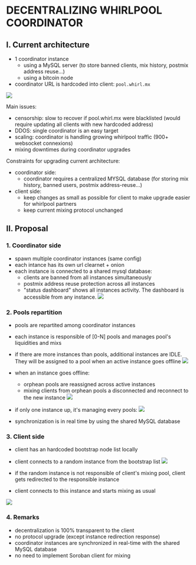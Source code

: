 # DECENTRALIZING WHIRLPOOL COORDINATOR


## I. Current architecture
- 1 coordinator instance
    * using a MySQL server (to store banned clients, mix history, postmix address reuse...)
    * using a bitcoin node
- coordinator URL is hardcoded into client: `pool.whirl.mx`

![](charts/current-architecture.png)


Main issues:
- censorship: slow to recover if pool.whirl.mx were blacklisted (would require updating all clients with new hardcoded address)
- DDOS: single coordinator is an easy target
- scaling: coordinator is handling growing whirlpool traffic (900+ websocket connexions)
- mixing downtimes during coordinator upgrades

Constraints for upgrading current architecture:
- coordinator side:
    * coordinator requires a centralized MYSQL database (for storing mix history, banned users, postmix address-reuse...)
- client side: 
    * keep changes as small as possible for client to make upgrade easier for whirlpool partners
    * keep current mixing protocol unchanged

    
## II. Proposal

### 1. Coordinator side
- spawn multiple coordinator instances (same config)
- each intance has its own url clearnet + onion
- each instance is connected to a shared mysql database:
    * clients are banned from all instances simultaneously
    * postmix address reuse protection across all instances
    * "status dashboard" shows all instances activity. The dashboard is accessible from any instance.
![](charts/proposal-coordinators.png)



### 2. Pools repartition

- pools are repartited among coordinator instances
- each instance is responsible of [0-N] pools and manages pool's liquidities and mixs
- if there are more instances than pools, additional instances are IDLE. They will be assigned to a pool when an active instance goes offline
![](charts/proposal-sync.png)

- when an instance goes offline:
    * orphean pools are reassigned across active instances
    * mixing clients from orphean pools a disconnected and reconnect to the new instance
![](charts/proposal-sync-offline.png)


- if only one instance up, it's managing every pools:
![](charts/proposal-sync-single.png)

- synchronization is in real time by using the shared MySQL database


### 3. Client side
- client has an hardcoded bootstrap node list locally
- client connects to a random instance from the bootstrap list
![](charts/proposal-client-connect.png)

- if the random instance is not responsible of client's mixing pool, client gets redirected to the responsible instance
- client connects to this instance and starts mixing as usual

![](charts/proposal-client-redirect-simple.png)


### 4. Remarks
- decentralization is 100% transparent to the client
- no protocol upgrade (except instance redirection response)
- coordinator instances are synchronized in real-time with the shared MySQL database
- no need to implement Soroban client for mixing

